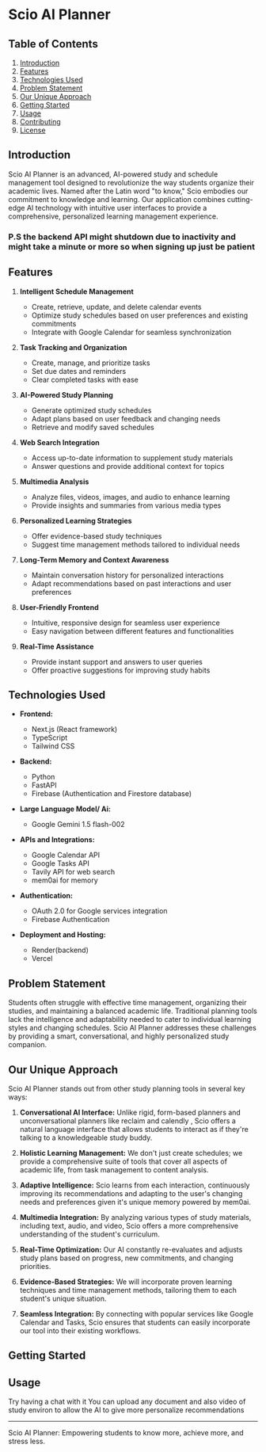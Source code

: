 # Scio AI Planner

## Table of Contents
1. [Introduction](#introduction)
2. [Features](#features)
3. [Technologies Used](#technologies-used)
4. [Problem Statement](#problem-statement)
5. [Our Unique Approach](#our-unique-approach)
6. [Getting Started](#getting-started)
7. [Usage](#usage)
8. [Contributing](#contributing)
9. [License](#license)

## Introduction

Scio AI Planner is an advanced, AI-powered study and schedule management tool designed to revolutionize the way students organize their academic lives. Named after the Latin word "to know," Scio embodies our commitment to knowledge and learning. Our application combines cutting-edge AI technology with intuitive user interfaces to provide a comprehensive, personalized learning management experience.

### P.S the backend API might shutdown due to inactivity and might take a minute or more so when signing up just be patient 

## Features

1. **Intelligent Schedule Management**
   - Create, retrieve, update, and delete calendar events
   - Optimize study schedules based on user preferences and existing commitments
   - Integrate with Google Calendar for seamless synchronization

2. **Task Tracking and Organization**
   - Create, manage, and prioritize tasks
   - Set due dates and reminders
   - Clear completed tasks with ease

3. **AI-Powered Study Planning**
   - Generate optimized study schedules
   - Adapt plans based on user feedback and changing needs
   - Retrieve and modify saved schedules

4. **Web Search Integration**
   - Access up-to-date information to supplement study materials
   - Answer questions and provide additional context for topics

5. **Multimedia Analysis**
   - Analyze files, videos, images, and audio to enhance learning
   - Provide insights and summaries from various media types

6. **Personalized Learning Strategies**
   - Offer evidence-based study techniques
   - Suggest time management methods tailored to individual needs

7. **Long-Term Memory and Context Awareness**
   - Maintain conversation history for personalized interactions
   - Adapt recommendations based on past interactions and user preferences

8. **User-Friendly Frontend**
   - Intuitive, responsive design for seamless user experience
   - Easy navigation between different features and functionalities

9. **Real-Time Assistance**
   - Provide instant support and answers to user queries
   - Offer proactive suggestions for improving study habits

## Technologies Used

- **Frontend:**
  - Next.js (React framework)
  - TypeScript
  - Tailwind CSS

- **Backend:**
  - Python
  - FastAPI
  - Firebase (Authentication and Firestore database)

- **Large Language Model/ Ai:**
  - Google Gemini 1.5 flash-002

- **APIs and Integrations:**
  - Google Calendar API
  - Google Tasks API
  - Tavily API for web search
  - mem0ai for memory

- **Authentication:**
  - OAuth 2.0 for Google services integration
  - Firebase Authentication

- **Deployment and Hosting:**
  - Render(backend)
  - Vercel

## Problem Statement

Students often struggle with effective time management, organizing their studies, and maintaining a balanced academic life. Traditional planning tools lack the intelligence and adaptability needed to cater to individual learning styles and changing schedules. Scio AI Planner addresses these challenges by providing a smart, conversational, and highly personalized study companion.

## Our Unique Approach

Scio AI Planner stands out from other study planning tools in several key ways:

1. **Conversational AI Interface:** Unlike rigid, form-based planners and unconversational planners like reclaim and calendly , Scio offers a natural language interface that allows students to interact as if they're talking to a knowledgeable study buddy.

2. **Holistic Learning Management:** We don't just create schedules; we provide a comprehensive suite of tools that cover all aspects of academic life, from task management to content analysis.

3. **Adaptive Intelligence:** Scio learns from each interaction, continuously improving its recommendations and adapting to the user's changing needs and preferences given it's unique memory powered by mem0ai.

4. **Multimedia Integration:** By analyzing various types of study materials, including text, audio, and video, Scio offers a more comprehensive understanding of the student's curriculum.

5. **Real-Time Optimization:** Our AI constantly re-evaluates and adjusts study plans based on progress, new commitments, and changing priorities.

6. **Evidence-Based Strategies:** We will incorporate proven learning techniques and time management methods, tailoring them to each student's unique situation.

7. **Seamless Integration:** By connecting with popular services like Google Calendar and Tasks, Scio ensures that students can easily incorporate our tool into their existing workflows.

## Getting Started



## Usage

Try having a chat with it 
You can upload any document and also video of study environ to allow the AI to give more personalize recommendations


---

Scio AI Planner: Empowering students to know more, achieve more, and stress less.

